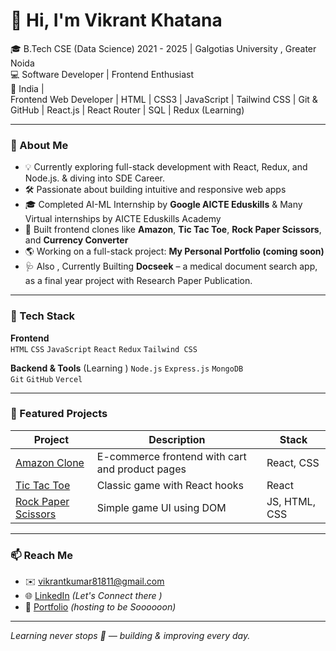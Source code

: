 # 👋 Hi, I'm Vikrant Khatana

🎓 B.Tech CSE (Data Science) 2021 - 2025 | Galgotias University , Greater Noida <br>
💻 Software Developer | Frontend Enthusiast <br> 
📍 India | <br>
    Frontend Web Developer | HTML | CSS3 | JavaScript | Tailwind CSS | Git & GitHub | React.js | React Router | SQL | Redux (Learning) 

---

### 🚀 About Me

- 💡 Currently exploring full-stack development with React, Redux, and Node.js. & diving into SDE Career.
- 🛠️ Passionate about building intuitive and responsive web apps
- 🎓 Completed AI-ML Internship by **Google AICTE Eduskills** & Many Virtual internships by AICTE Eduskills Academy
- 📱 Built frontend clones like **Amazon**, **Tic Tac Toe**, **Rock Paper Scissors**, and **Currency Converter**
- 🌎 Working on a full-stack project: **My Personal Portfolio (coming soon)**  
- 🩺 Also , Currently Builting **Docseek** – a medical document search app, as a final year project with Research Paper Publication.

---

### 🧰 Tech Stack

**Frontend**  
`HTML` `CSS` `JavaScript` `React` `Redux` `Tailwind CSS`  

**Backend & Tools**  (Learning )
`Node.js` `Express.js` `MongoDB`  
`Git` `GitHub` `Vercel`  

---

### 📌 Featured Projects

| Project | Description | Stack |
|--------|-------------|--------|
| [Amazon Clone](https://github.com/vikrant-1912/Amazon-clone-1) | E-commerce frontend with cart and product pages | React, CSS |
| [Tic Tac Toe](https://github.com/vikrant-1912/tic-tac-toe) | Classic game with React hooks | React |
| [Rock Paper Scissors](https://github.com/vikrant-1912/rock-paper-scissor) | Simple game UI using DOM | JS, HTML, CSS |

---

### 📫 Reach Me

- ✉️ [vikrantkumar81811@gmail.com](mailto:vikrantkumar81811@gmail.com)
- 🌐 [LinkedIn](https://linkedin.com/in/vikrant1912) *(Let's Connect there )*
- 🚀 [Portfolio](https://-------.vercel.app) *(hosting to be Soooooon)*

---

*Learning never stops 🚀 — building & improving every day.*

